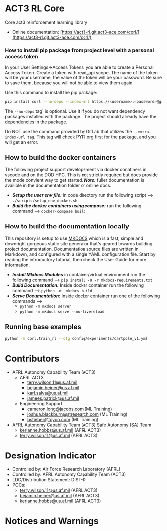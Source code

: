 
# ACT3 RL Core

Core act3 reinforcement learning library

- Online documentation: [https://act3-rl.git.act3-ace.com/corl/](https://act3-rl.git.act3-ace.com/corl/)

### How to install pip package from project level with a personal access token

In your User Settings->Access Tokens, you are able to create a Personal Access Token. Create a token with read_api scope. 
The name of the token will be your username, the value of the token will be your password. Be sure to save them, because you 
will not be able to view them again. 

Use this command to install the pip package:

```bash
pip install corl --no-deps --index-url https://<username>:<password>@git.act3-ace.com/api/v4/projects/657/packages/pypi/simple`
```

The `--no-deps` tag`     is optional. Use it if you do not want dependency packages installed with the package. The project should already have the dependencies in the package.

Do NOT use the command provided by GitLab that utilizes the `--extra-index-url tag`. This tag will check PYPI.org first for the package, 
and you will get an error.

## How to build the docker containers

The following project support developement via docker conatiners in vscode and on the DOD HPC. This is not strictly required but does provide the mode convient way to get started. ***Note:*** fuller documentation is availible in the documentation folder or online docs. 

- ***Setup the user env file:*** in code directory run the following script  --> `./scripts/setup_env_docker.sh`
- ***Build the docker containers using compose:*** run the following command --> `docker-compose build`


## How to build the documentation locally

This repository is setup to use [MKDOCS](https://www.mkdocs.org/) which is a fast, simple and downright gorgeous static site generator that's geared towards building project documentation. Documentation source files are written in Markdown, and configured with a single YAML configuration file. Start by reading the introductory tutorial, then check the User Guide for more information.

- ***Install Mkdocs Modules*** in container/virtual environment run the following command --> `pip install -U -r mkdocs-requirements.txt`
- ***Build Documentation:*** Inside docker container run the following command --> `python -m  mkdocs build`
- ***Serve Documentation:*** Inside docker container run one of the following commands --> 
    - `python -m mkdocs server`
    - `python -m mkdocs serve --no-livereload`

## Running base examples

```bash
python -m corl.train_rl --cfg config/experiments/cartpole_v1.yml
```

# Contributors

- AFRL Autonomy Capability Team (ACT3)
    - AFRL ACT3
        - terry.wilson.11@us.af.mil
        - bejamin.heiner@us.af.mil
        - karl.salva@us.af.mil
        - jamees.patrick@us.af.mil
    - Engineering Support
        - cameron.long@jacobs.com (ML Training)
        - joshua.blackburn@stresearch.com (ML Training)
        - bstieber@toyon.com (ML Training)
- AFRL Autonomy Capability Team (ACT3) Safe Autonomy (SA) Team
    - kerianne.hobbs@us.af.mil (AFRL ACT3)
    - terry.wilson.11@us.af.mil (AFRL ACT3)

#  Designation Indicator

- Controlled by: Air Force Research Laboratory (AFRL)
- Controlled by: AFRL Autonomy Capability Team (ACT3)
- LDC/Distribution Statement: DIST-D
- POCs:
    - terry.wilson.11@us.af.mil (AFRL ACT3)
    - bejamin.heiner@us.af.mil (AFRL ACT3)
    - kerianne.hobbs@us.af.mil (AFRL ACT3)
    
# Notices and Warnings
